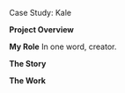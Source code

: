 Case Study: Kale

**Project Overview**


**My Role**
In one word, creator. 

**The Story**


**The Work**
